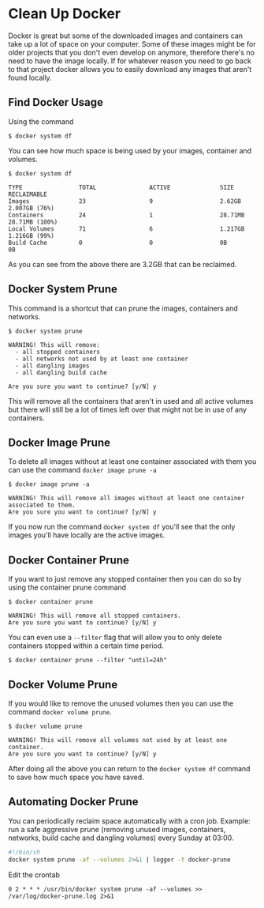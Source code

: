 # Clean Up Docker

Docker is great but some of the downloaded images and containers can take up a lot of space on your computer. Some of these images might be for older projects that you don't even develop on anymore, therefore there's no need to have the image locally. If for whatever reason you need to go back to that project docker allows you to easily download any images that aren't found locally.

## Find Docker Usage

Using the command

```
$ docker system df
```

You can see how much space is being used by your images, container and volumes.

```
$ docker system df

TYPE                TOTAL               ACTIVE              SIZE                RECLAIMABLE
Images              23                  9                   2.62GB              2.007GB (76%)
Containers          24                  1                   28.71MB             28.71MB (100%)
Local Volumes       71                  6                   1.217GB             1.216GB (99%)
Build Cache         0                   0                   0B                  0B
```

As you can see from the above there are 3.2GB that can be reclaimed.

## Docker System Prune

This command is a shortcut that can prune the images, containers and networks.

```
$ docker system prune

WARNING! This will remove:
  - all stopped containers
  - all networks not used by at least one container
  - all dangling images
  - all dangling build cache

Are you sure you want to continue? [y/N] y
```

This will remove all the containers that aren't in used and all active volumes but there will still be a lot of times left over that might not be in use of any containers.

## Docker Image Prune

To delete all images without at least one container associated with them you can use the command `docker image prune -a`

```
$ docker image prune -a

WARNING! This will remove all images without at least one container associated to them.
Are you sure you want to continue? [y/N] y
```

If you now run the command `docker system df` you'll see that the only images you'll have locally are the active images.

## Docker Container Prune

If you want to just remove any stopped container then you can do so by using the container prune command

```
$ docker container prune

WARNING! This will remove all stopped containers.
Are you sure you want to continue? [y/N] y
```

You can even use a `--filter` flag that will allow you to only delete containers stopped within a certain time period.

```
$ docker container prune --filter "until=24h"
```

## Docker Volume Prune

If you would like to remove the unused volumes then you can use the command `docker volume prune`.

```
$ docker volume prune

WARNING! This will remove all volumes not used by at least one container.
Are you sure you want to continue? [y/N] y
```

After doing all the above you can return to the `docker system df` command to save how much space you have saved.

## Automating Docker Prune

You can periodically reclaim space automatically with a cron job. Example: run a safe aggressive prune (removing unused images, containers, networks, build cache and dangling volumes) every Sunday at 03:00.

```bash
#!/bin/sh
docker system prune -af --volumes 2>&1 | logger -t docker-prune
```

Edit the crontab
```
0 2 * * * /usr/bin/docker system prune -af --volumes >> /var/log/docker-prune.log 2>&1
```
